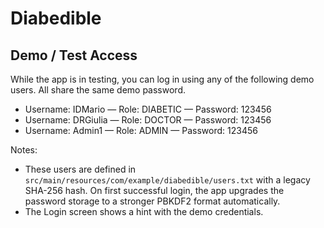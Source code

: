 # Diabedible

## Demo / Test Access

While the app is in testing, you can log in using any of the following demo users. All share the same demo password.

- Username: IDMario — Role: DIABETIC — Password: 123456
- Username: DRGiulia — Role: DOCTOR — Password: 123456
- Username: Admin1 — Role: ADMIN — Password: 123456

Notes:
- These users are defined in `src/main/resources/com/example/diabedible/users.txt` with a legacy SHA-256 hash. On first successful login, the app upgrades the password storage to a stronger PBKDF2 format automatically.
- The Login screen shows a hint with the demo credentials.
